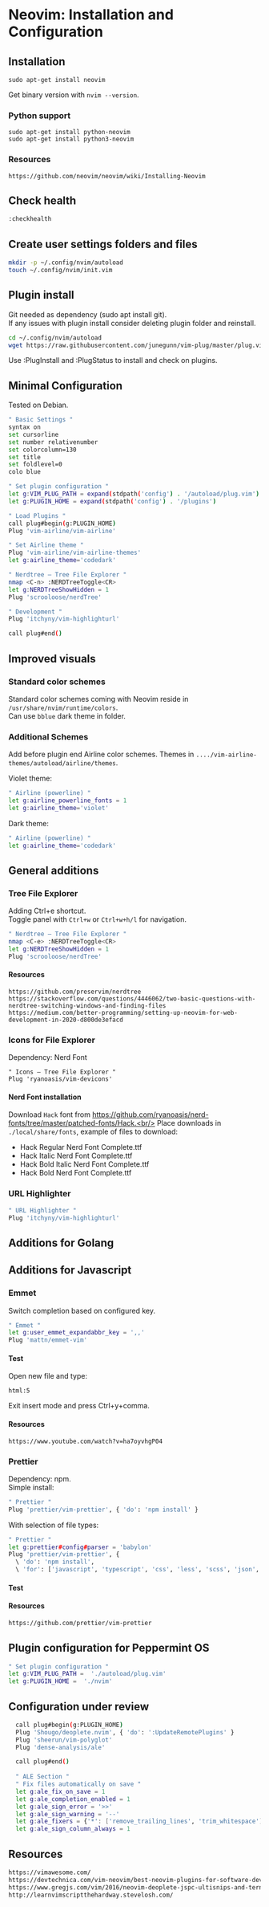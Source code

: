 # Neovim: Installation and Configuration
## Installation
```
sudo apt-get install neovim
```
Get binary version with `nvim --version`.

### Python support
```
sudo apt-get install python-neovim
sudo apt-get install python3-neovim
```

### Resources
```
https://github.com/neovim/neovim/wiki/Installing-Neovim
```

## Check health
```bash
:checkhealth
```

## Create user settings folders and files
```bash
mkdir -p ~/.config/nvim/autoload
touch ~/.config/nvim/init.vim
```

## Plugin install
Git needed as dependency (sudo apt install git).<br/>
If any issues with plugin install consider deleting plugin folder and reinstall.

```bash
cd ~/.config/nvim/autoload
wget https://raw.githubusercontent.com/junegunn/vim-plug/master/plug.vim
```
Use :PlugInstall and :PlugStatus to install and check on plugins. 

## Minimal Configuration
Tested on Debian.

```bash
" Basic Settings "
syntax on
set cursorline
set number relativenumber
set colorcolumn=130
set title
set foldlevel=0
colo blue

" Set plugin configuration "
let g:VIM_PLUG_PATH = expand(stdpath('config') . '/autoload/plug.vim')
let g:PLUGIN_HOME = expand(stdpath('config') . '/plugins')

" Load Plugins "
call plug#begin(g:PLUGIN_HOME)
Plug 'vim-airline/vim-airline'

" Set Airline theme "
Plug 'vim-airline/vim-airline-themes'
let g:airline_theme='codedark'

" Nerdtree – Tree File Explorer "
nmap <C-n> :NERDTreeToggle<CR>
let g:NERDTreeShowHidden = 1
Plug 'scrooloose/nerdTree'

" Development "
Plug 'itchyny/vim-highlighturl'

call plug#end()
```

## Improved visuals
### Standard color schemes
Standard color schemes coming with Neovim reside in `/usr/share/nvim/runtime/colors`.<br/>
Can use `bblue` dark theme in folder.

### Additional Schemes
Add before plugin end Airline color schemes. Themes in `..../vim-airline-themes/autoload/airline/themes`.

Violet theme:
```bash
" Airline (powerline) "
let g:airline_powerline_fonts = 1
let g:airline_theme='violet'
```

Dark theme:
```bash
" Airline (powerline) "
let g:airline_theme='codedark'
```

## General additions
### Tree File Explorer
Adding Ctrl+e shortcut.<br/>
Toggle panel with `Ctrl+w` or `Ctrl+w+h/l` for navigation.

```bash
" Nerdtree – Tree File Explorer "
nmap <C-e> :NERDTreeToggle<CR>
let g:NERDTreeShowHidden = 1
Plug 'scrooloose/nerdTree'
```
#### Resources
```
https://github.com/preservim/nerdtree
https://stackoverflow.com/questions/4446062/two-basic-questions-with-nerdtree-switching-windows-and-finding-files
https://medium.com/better-programming/setting-up-neovim-for-web-development-in-2020-d800de3efacd
```

### Icons for File Explorer
Dependency: Nerd Font<br/>

```
" Icons – Tree File Explorer "
Plug 'ryanoasis/vim-devicons'
```

#### Nerd Font installation
Download `Hack` font from https://github.com/ryanoasis/nerd-fonts/tree/master/patched-fonts/Hack.<br/>
Place downloads in `./local/share/fonts`, example of files to download:
- Hack Regular Nerd Font Complete.ttf
- Hack Italic Nerd Font Complete.ttf
- Hack Bold Italic Nerd Font Complete.ttf
- Hack Bold Nerd Font Complete.ttf


### URL Highlighter
```bash
" URL Highlighter "
Plug 'itchyny/vim-highlighturl'
```

## Additions for Golang


## Additions for Javascript
### Emmet
Switch completion based on configured key.
```bash
" Emmet "
let g:user_emmet_expandabbr_key = ',,'
Plug 'mattn/emmet-vim'
```

#### Test
Open new file and type:
```
html:5
```
Exit insert mode and press Ctrl+y+comma.

#### Resources
```
https://www.youtube.com/watch?v=ha7oyvhgP04
```

### Prettier
Dependency: npm.<br/>
Simple install:
```bash
" Prettier "
Plug 'prettier/vim-prettier', { 'do': 'npm install' }
```

With selection of file types:
```bash
" Prettier "
let g:prettier#config#parser = 'babylon'
Plug 'prettier/vim-prettier', {
  \ 'do': 'npm install',
  \ 'for': ['javascript', 'typescript', 'css', 'less', 'scss', 'json', 'graphql', 'markdown', 'vue', 'yaml', 'html'] }
```

#### Test


#### Resources
```html
https://github.com/prettier/vim-prettier
```


## Plugin configuration for Peppermint OS
```bash
" Set plugin configuration "
let g:VIM_PLUG_PATH =  './autoload/plug.vim'  
let g:PLUGIN_HOME =  './nvim' 
```

## Configuration under review
```bash
  call plug#begin(g:PLUGIN_HOME)
  Plug 'Shougo/deoplete.nvim', { 'do': ':UpdateRemotePlugins' } 
  Plug 'sheerun/vim-polyglot'
  Plug 'dense-analysis/ale'

  call plug#end()
  
  " ALE Section "
  " Fix files automatically on save "
  let g:ale_fix_on_save = 1
  let g:ale_completion_enabled = 1
  let g:ale_sign_error = '>>'
  let g:ale_sign_warning = '--'
  let g:ale_fixers = {'*': ['remove_trailing_lines', 'trim_whitespace'], 'javascript': ['eslint'], }
  let g:ale_sign_column_always = 1
```
## Resources
```bash
https://vimawesome.com/
https://devtechnica.com/vim-neovim/best-neovim-plugins-for-software-development-in-2019
https://www.gregjs.com/vim/2016/neovim-deoplete-jspc-ultisnips-and-tern-a-config-for-kickass-autocompletion/
http://learnvimscriptthehardway.stevelosh.com/
```